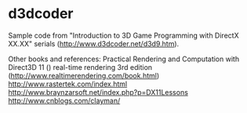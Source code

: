 # d3dcoder
Sample code from "Introduction to 3D Game Programming with DirectX XX.XX" serials (http://www.d3dcoder.net/d3d9.htm).

Other books and references:
Practical Rendering and Computation with Direct3D 11 ()
real-time rendering 3rd edition (http://www.realtimerendering.com/book.html)
http://www.rastertek.com/index.html
http://www.braynzarsoft.net/index.php?p=DX11Lessons
http://www.cnblogs.com/clayman/